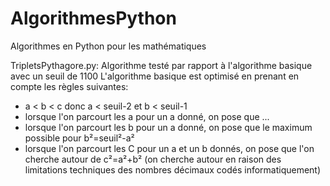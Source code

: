 # AlgorithmesPython
 Algorithmes en Python pour les mathématiques

TripletsPythagore.py:
 Algorithme testé par rapport à l'algorithme basique avec un seuil de 1100
 L'algorithme basique est optimisé en prenant en compte les règles suivantes:
   * a < b < c donc a < seuil-2 et b < seuil-1
   * lorsque l'on parcourt les a pour un a donné, on pose que ...
   * lorsque l'on parcourt les b pour un a donné, on pose que le maximum possible pour b²=seuil²-a²
   * lorsque l'on parcourt les C pour un a et un b donnés, on pose que l'on cherche autour de c²=a²+b² (on cherche autour en raison des limitations techniques des nombres décimaux codés informatiquement)
